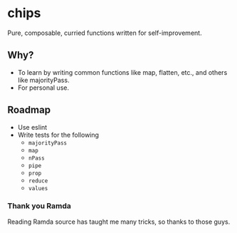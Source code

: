 # chips
Pure, composable, curried functions written for self-improvement.

## Why?
- To learn by writing common functions like map, flatten, etc., and others like majorityPass.
- For personal use.

## Roadmap
* Use eslint
* Write tests for the following
    * `majorityPass`
    * `map`
    * `nPass`
    * `pipe`
    * `prop`
    * `reduce`
    * `values`

### Thank you Ramda
Reading Ramda source has taught me many tricks, so thanks to those guys.
